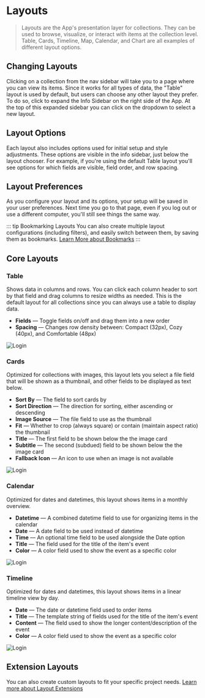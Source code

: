 # Layouts

> Layouts are the App's presentation layer for collections. They can be used to browse, visualize, or interact with items at the collection level. Table, Cards, Timeline, Map, Calendar, and Chart are all examples of different layout options.

## Changing Layouts

Clicking on a collection from the nav sidebar will take you to a page where you can view its items. Since it works for all types of data, the "Table" layout is used by default, but users can choose any other layout they prefer. To do so, click to expand the Info Sidebar on the right side of the App. At the top of this expanded sidebar you can click on the dropdown to select a new layout.

## Layout Options

Each layout also includes options used for initial setup and style adjustments. These options are visible in the info sidebar, just below the layout chooser. For example, if you're using the default Table layout you'll see options for which fields are visible, field order, and row spacing.

## Layout Preferences

As you configure your layout and its options, your setup will be saved in your user preferences. Next time you go to that page, even if you log out or use a different computer, you'll still see things the same way.

::: tip Bookmarking Layouts
You can also create multiple layout configurations (including filters), and easily switch between them, by saving them as bookmarks. [Learn More about Bookmarks](/guides/user-guide.html#bookmarking)
:::

## Core Layouts

### Table

Shows data in columns and rows. You can click each column header to sort by that field and drag columns to resize widths as needed. This is the default layout for all collections since you can always use a table to display data.

* **Fields** — Toggle fields on/off and drag them into a new order
* **Spacing** — Changes row density between: Compact (32px), Cozy (40px), and Comfortable (48px)

![Login](../img/layouts/table-layout.png)

### Cards

Optimized for collections with images, this layout lets you select a file field that will be shown as a thumbnail, and other fields to be displayed as text below.

* **Sort By** — The field to sort cards by
* **Sort Direction** — The direction for sorting, either ascending or descending
* **Image Source** — The file field to use as the thumbnail
* **Fit** — Whether to crop (always square) or contain (maintain aspect ratio) the thumbnail
* **Title** — The first field to be shown below the the image card
* **Subtitle** — The second (subdued) field to be shown below the the image card
* **Fallback Icon** — An icon to use when an image is not available

![Login](../img/layouts/cards-layout.png)

### Calendar

Optimized for dates and datetimes, this layout shows items in a monthly overview.

* **Datetime** — A combined datetime field to use for organizing items in the calendar
* **Date** — A date field to be used instead of datetime
* **Time** — An optional time field to be used alongside the Date option
* **Title** — The field used for the title of the item's event
* **Color** — A color field used to show the event as a specific color

![Login](../img/layouts/calendar-layout.png)

### Timeline

Optimized for dates and datetimes, this layout shows items in a linear timeline view by day.

* **Date** — The date or datetime field used to order items
* **Title** — The template string of fields used for the title of the item's event
* **Content** — The field used to show the longer content/description of the event
* **Color** — A color field used to show the event as a specific color

![Login](../img/layouts/timeline-layout.png)

## Extension Layouts

You can also create custom layouts to fit your specific project needs. [Learn more about Layout Extensions](../extensions/layouts.html)
